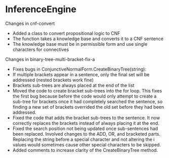 # InferenceEngine

Changes in cnf-convert
 - Added a class to convert propositional logic to CNF
 - The function takes a knowledge base and converts it to a CNF sentence
 - The knowledge base must be in permissible form and use single characters for connectives

Changes in binary-tree-multi-bracket-fix-a
 - Fixes bugs in ConjunctiveNormalForm.CreateBinaryTree(string):
  - If multiple brackets appear in a sentence, only the final set will be addressed (nested brackets work fine)
  - Brackets sub-trees are always placed at the end of the list
 - Moved the code to create bracket sub-trees into the for loop. This fixes the first bug because before the code would only attempt to create a sub-tree for brackets once it had completely searched the sentence, so finding a new set of brackets overrided the old set before they had been addressed.
 - Fixed the code that adds the bracket sub-trees to the sentence. It now correctly replaces the brackets instead of always placing it at the end.
 - Fixed the search position not being updated once sub-sentences had been replaced. Involved changes to the ADD, OR, and bracketed parts. Replacing the string before a special character and not altering the i values would sometimes cause other special characters to be skipped.
 - Added comments to increase clarity of the CreateBinaryTree method.